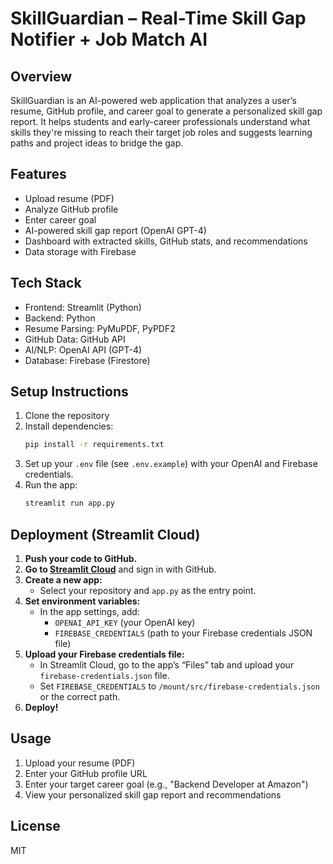 # SkillGuardian – Real-Time Skill Gap Notifier + Job Match AI

## Overview
SkillGuardian is an AI-powered web application that analyzes a user’s resume, GitHub profile, and career goal to generate a personalized skill gap report. It helps students and early-career professionals understand what skills they're missing to reach their target job roles and suggests learning paths and project ideas to bridge the gap.

## Features
- Upload resume (PDF)
- Analyze GitHub profile
- Enter career goal
- AI-powered skill gap report (OpenAI GPT-4)
- Dashboard with extracted skills, GitHub stats, and recommendations
- Data storage with Firebase

## Tech Stack
- Frontend: Streamlit (Python)
- Backend: Python
- Resume Parsing: PyMuPDF, PyPDF2
- GitHub Data: GitHub API
- AI/NLP: OpenAI API (GPT-4)
- Database: Firebase (Firestore)

## Setup Instructions
1. Clone the repository
2. Install dependencies:
   ```bash
   pip install -r requirements.txt
   ```
3. Set up your `.env` file (see `.env.example`) with your OpenAI and Firebase credentials.
4. Run the app:
   ```bash
   streamlit run app.py
   ```

## Deployment (Streamlit Cloud)

1. **Push your code to GitHub.**
2. **Go to [Streamlit Cloud](https://share.streamlit.io/)** and sign in with GitHub.
3. **Create a new app:**
   - Select your repository and `app.py` as the entry point.
4. **Set environment variables:**
   - In the app settings, add:
     - `OPENAI_API_KEY` (your OpenAI key)
     - `FIREBASE_CREDENTIALS` (path to your Firebase credentials JSON file)
5. **Upload your Firebase credentials file:**
   - In Streamlit Cloud, go to the app’s “Files” tab and upload your `firebase-credentials.json` file.
   - Set `FIREBASE_CREDENTIALS` to `/mount/src/firebase-credentials.json` or the correct path.
6. **Deploy!**

## Usage
1. Upload your resume (PDF)
2. Enter your GitHub profile URL
3. Enter your target career goal (e.g., "Backend Developer at Amazon")
4. View your personalized skill gap report and recommendations

## License
MIT 